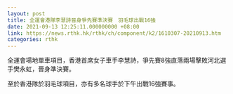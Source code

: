 ```yaml
---
layout: post
title: 全運會港隊李慧詩晉身爭先賽準決賽　羽毛球出戰16強
date: 2021-09-13 12:25:11.000000000 +08:00
link: https://news.rthk.hk/rthk/ch/component/k2/1610307-20210913.htm
categories: rthk
---
```


全運會場地單車項目，香港首席女子車手李慧詩，爭先賽8強直落兩場擊敗河北選手樊永虹，晉身準決賽。

至於香港隊於羽毛球項目，亦有多名球手於下午出戰16強賽事。
